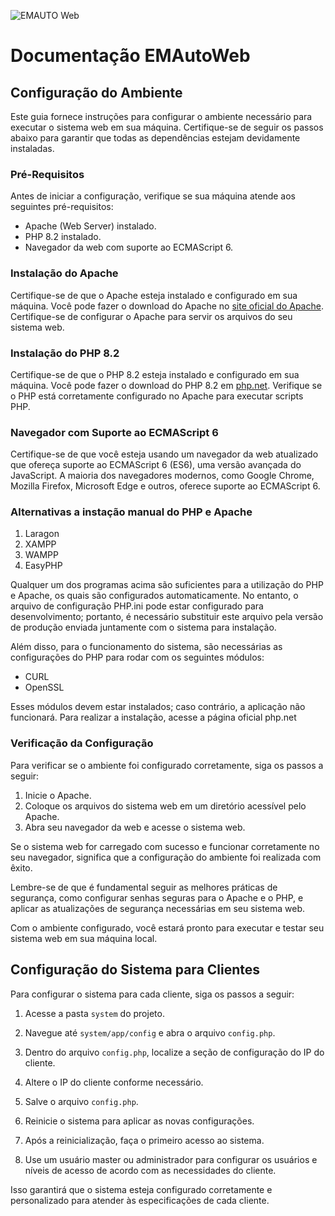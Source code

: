 ![EMAUTO Web](https://www.emsoft.inf.br/wp-content/uploads/2018/08/logo_horizontal_160x40.png)
# Documentação EMAutoWeb


## Configuração do Ambiente

Este guia fornece instruções para configurar o ambiente necessário para executar o sistema web em sua máquina. Certifique-se de seguir os passos abaixo para garantir que todas as dependências estejam devidamente instaladas.

### Pré-Requisitos

Antes de iniciar a configuração, verifique se sua máquina atende aos seguintes pré-requisitos:

- Apache (Web Server) instalado.
- PHP 8.2 instalado.
- Navegador da web com suporte ao ECMAScript 6.

### Instalação do Apache

Certifique-se de que o Apache esteja instalado e configurado em sua máquina. Você pode fazer o download do Apache no [site oficial do Apache](https://httpd.apache.org/download.cgi). Certifique-se de configurar o Apache para servir os arquivos do seu sistema web.

### Instalação do PHP 8.2

Certifique-se de que o PHP 8.2 esteja instalado e configurado em sua máquina. Você pode fazer o download do PHP 8.2 em [php.net](https://www.php.net/downloads.php). Verifique se o PHP está corretamente configurado no Apache para executar scripts PHP.

### Navegador com Suporte ao ECMAScript 6

Certifique-se de que você esteja usando um navegador da web atualizado que ofereça suporte ao ECMAScript 6 (ES6), uma versão avançada do JavaScript. A maioria dos navegadores modernos, como Google Chrome, Mozilla Firefox, Microsoft Edge e outros, oferece suporte ao ECMAScript 6.

### Alternativas a instação manual do PHP e Apache

1. Laragon
2. XAMPP
3. WAMPP
4. EasyPHP

Qualquer um dos programas acima são suficientes para a utilização do PHP e Apache, os quais são configurados automaticamente. No entanto, o arquivo de configuração PHP.ini pode estar configurado para desenvolvimento; portanto, é necessário substituir este arquivo pela versão de produção enviada juntamente com o sistema para instalação.

Além disso, para o funcionamento do sistema, são necessárias as configurações do PHP para rodar com os seguintes módulos:

- CURL
- OpenSSL

Esses módulos devem estar instalados; caso contrário, a aplicação não funcionará. Para realizar a instalação, acesse a página oficial php.net


### Verificação da Configuração

Para verificar se o ambiente foi configurado corretamente, siga os passos a seguir:

1. Inicie o Apache.
2. Coloque os arquivos do sistema web em um diretório acessível pelo Apache.
3. Abra seu navegador da web e acesse o sistema web.

Se o sistema web for carregado com sucesso e funcionar corretamente no seu navegador, significa que a configuração do ambiente foi realizada com êxito.

Lembre-se de que é fundamental seguir as melhores práticas de segurança, como configurar senhas seguras para o Apache e o PHP, e aplicar as atualizações de segurança necessárias em seu sistema web.

Com o ambiente configurado, você estará pronto para executar e testar seu sistema web em sua máquina local.



## Configuração do Sistema para Clientes

Para configurar o sistema para cada cliente, siga os passos a seguir:

1. Acesse a pasta `system` do projeto.

2. Navegue até `system/app/config` e abra o arquivo `config.php`.

3. Dentro do arquivo `config.php`, localize a seção de configuração do IP do cliente.

4. Altere o IP do cliente conforme necessário.

5. Salve o arquivo `config.php`.

6. Reinicie o sistema para aplicar as novas configurações.

7. Após a reinicialização, faça o primeiro acesso ao sistema.

8. Use um usuário master ou administrador para configurar os usuários e níveis de acesso de acordo com as necessidades do cliente.

Isso garantirá que o sistema esteja configurado corretamente e personalizado para atender às especificações de cada cliente.




